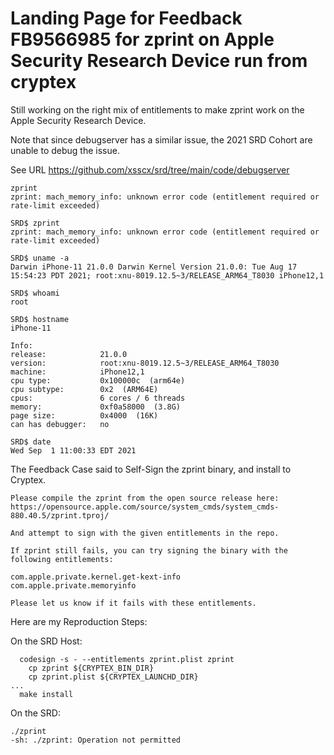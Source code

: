 # Landing Page for Feedback FB9566985 for zprint on Apple Security Research Device run from cryptex

Still working on the right mix of entitlements to make zprint work on the Apple Security Research Device. 

Note that since debugserver has a similar issue, the 2021 SRD Cohort are unable to debug the issue.

See URL https://github.com/xsscx/srd/tree/main/code/debugserver

```
zprint
zprint: mach_memory_info: unknown error code (entitlement required or rate-limit exceeded)
```
```
SRD$ zprint
zprint: mach_memory_info: unknown error code (entitlement required or rate-limit exceeded)

SRD$ uname -a
Darwin iPhone-11 21.0.0 Darwin Kernel Version 21.0.0: Tue Aug 17 15:54:23 PDT 2021; root:xnu-8019.12.5~3/RELEASE_ARM64_T8030 iPhone12,1

SRD$ whoami
root

SRD$ hostname
iPhone-11

Info:
release:            21.0.0
version:            root:xnu-8019.12.5~3/RELEASE_ARM64_T8030
machine:            iPhone12,1
cpu type:           0x100000c  (arm64e)
cpu subtype:        0x2  (ARM64E)
cpus:               6 cores / 6 threads
memory:             0xf0a58000  (3.8G)
page size:          0x4000  (16K)
can has debugger:   no

SRD$ date
Wed Sep  1 11:00:33 EDT 2021

```
The Feedback Case said to Self-Sign the zprint binary, and install to Cryptex. 
```
Please compile the zprint from the open source release here: https://opensource.apple.com/source/system_cmds/system_cmds-880.40.5/zprint.tproj/

And attempt to sign with the given entitlements in the repo.

If zprint still fails, you can try signing the binary with the following entitlements:

com.apple.private.kernel.get-kext-info
com.apple.private.memoryinfo

Please let us know if it fails with these entitlements.
```
Here are my Reproduction Steps:

On the SRD Host:
```	
  codesign -s - --entitlements zprint.plist zprint
	cp zprint ${CRYPTEX_BIN_DIR}
	cp zprint.plist ${CRYPTEX_LAUNCHD_DIR}
...
  make install
```
On the SRD:
```
./zprint
-sh: ./zprint: Operation not permitted
```
